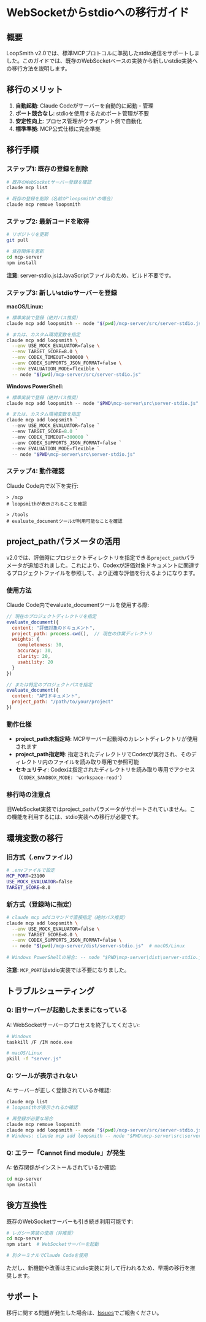 # WebSocketからstdioへの移行ガイド

## 概要

LoopSmith v2.0では、標準MCPプロトコルに準拠したstdio通信をサポートしました。このガイドでは、既存のWebSocketベースの実装から新しいstdio実装への移行方法を説明します。

## 移行のメリット

1. **自動起動**: Claude Codeがサーバーを自動的に起動・管理
2. **ポート競合なし**: stdioを使用するためポート管理が不要
3. **安定性向上**: プロセス管理がクライアント側で自動化
4. **標準準拠**: MCP公式仕様に完全準拠

## 移行手順

### ステップ1: 既存の登録を削除

```bash
# 既存のWebSocketサーバー登録を確認
claude mcp list

# 既存の登録を削除（名前が"loopsmith"の場合）
claude mcp remove loopsmith
```

### ステップ2: 最新コードを取得

```bash
# リポジトリを更新
git pull

# 依存関係を更新
cd mcp-server
npm install
```

**注意**: server-stdio.jsはJavaScriptファイルのため、ビルド不要です。

### ステップ3: 新しいstdioサーバーを登録

**macOS/Linux:**

```bash
# 標準実装で登録（絶対パス推奨）
claude mcp add loopsmith -- node "$(pwd)/mcp-server/src/server-stdio.js"

# または、カスタム環境変数を指定
claude mcp add loopsmith \
  --env USE_MOCK_EVALUATOR=false \
  --env TARGET_SCORE=8.0 \
  --env CODEX_TIMEOUT=300000 \
  --env CODEX_SUPPORTS_JSON_FORMAT=false \
  --env EVALUATION_MODE=flexible \
  -- node "$(pwd)/mcp-server/src/server-stdio.js"
```

**Windows PowerShell:**

```powershell
# 標準実装で登録（絶対パス推奨）
claude mcp add loopsmith -- node "$PWD\mcp-server\src\server-stdio.js"

# または、カスタム環境変数を指定
claude mcp add loopsmith `
  --env USE_MOCK_EVALUATOR=false `
  --env TARGET_SCORE=8.0 `
  --env CODEX_TIMEOUT=300000 `
  --env CODEX_SUPPORTS_JSON_FORMAT=false `
  --env EVALUATION_MODE=flexible `
  -- node "$PWD\mcp-server\src\server-stdio.js"
```

### ステップ4: 動作確認

Claude Code内で以下を実行:

```
> /mcp
# loopsmithが表示されることを確認

> /tools
# evaluate_documentツールが利用可能なことを確認
```

## project_pathパラメータの活用

v2.0では、評価時にプロジェクトディレクトリを指定できる`project_path`パラメータが追加されました。これにより、Codexが評価対象ドキュメントに関連するプロジェクトファイルを参照して、より正確な評価を行えるようになります。

### 使用方法

Claude Code内でevaluate_documentツールを使用する際:

```javascript
// 現在のプロジェクトディレクトリを指定
evaluate_document({
  content: "評価対象のドキュメント",
  project_path: process.cwd(),  // 現在の作業ディレクトリ
  weights: {
    completeness: 30,
    accuracy: 30,
    clarity: 20,
    usability: 20
  }
})

// または特定のプロジェクトパスを指定
evaluate_document({
  content: "APIドキュメント",
  project_path: "/path/to/your/project"
})
```

### 動作仕様

- **project_path未指定時**: MCPサーバー起動時のカレントディレクトリが使用されます
- **project_path指定時**: 指定されたディレクトリでCodexが実行され、そのディレクトリ内のファイルを読み取り専用で参照可能
- **セキュリティ**: Codexは指定されたディレクトリを読み取り専用でアクセス（`CODEX_SANDBOX_MODE: 'workspace-read'`）

### 移行時の注意点

旧WebSocket実装ではproject_pathパラメータがサポートされていません。この機能を利用するには、stdio実装への移行が必要です。

## 環境変数の移行

### 旧方式（.envファイル）

```bash
# .envファイルで設定
MCP_PORT=23100
USE_MOCK_EVALUATOR=false
TARGET_SCORE=8.0
```

### 新方式（登録時に指定）

```bash
# claude mcp addコマンドで直接指定（絶対パス推奨）
claude mcp add loopsmith \
  --env USE_MOCK_EVALUATOR=false \
  --env TARGET_SCORE=8.0 \
  --env CODEX_SUPPORTS_JSON_FORMAT=false \
  -- node "$(pwd)/mcp-server/dist/server-stdio.js"  # macOS/Linux
  
# Windows PowerShellの場合: -- node "$PWD\mcp-server\dist\server-stdio.js"
```

**注意**: `MCP_PORT`はstdio実装では不要になりました。

## トラブルシューティング

### Q: 旧サーバーが起動したままになっている

A: WebSocketサーバーのプロセスを終了してください:

```bash
# Windows
taskkill /F /IM node.exe

# macOS/Linux
pkill -f "server.js"
```

### Q: ツールが表示されない

A: サーバーが正しく登録されているか確認:

```bash
claude mcp list
# loopsmithが表示されるか確認

# 再登録が必要な場合
claude mcp remove loopsmith
claude mcp add loopsmith -- node "$(pwd)/mcp-server/src/server-stdio.js"  # macOS/Linux
# Windows: claude mcp add loopsmith -- node "$PWD\mcp-server\src\server-stdio.js"
```

### Q: エラー「Cannot find module」が発生

A: 依存関係がインストールされているか確認:

```bash
cd mcp-server
npm install
```

## 後方互換性

既存のWebSocketサーバーも引き続き利用可能です:

```bash
# レガシー実装の使用（非推奨）
cd mcp-server
npm start  # WebSocketサーバーを起動

# 別ターミナルでClaude Codeを使用
```

ただし、新機能や改善は主にstdio実装に対して行われるため、早期の移行を推奨します。

## サポート

移行に関する問題が発生した場合は、[Issues](https://github.com/yourusername/loopsmith/issues)でご報告ください。